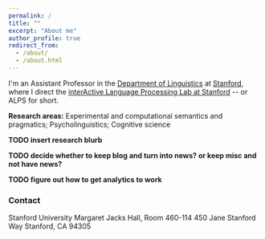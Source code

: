 ```yaml
---
permalink: /
title: ""
excerpt: "About me"
author_profile: true
redirect_from: 
  - /about/
  - /about.html
---
```


I'm an Assistant Professor in the [Department of Linguistics](https://linguistics.stanford.edu/) at [Stanford](https://www.stanford.edu/), where I direct the [interActive Language Processing Lab at Stanford](http://alpslab.stanford.edu/) -- or ALPS for short. 

**Research areas:** Experimental and computational semantics and pragmatics; Psycholinguistics; Cognitive science

**TODO insert research blurb**

**TODO decide whether to keep blog and turn into news? or keep misc and not have news?**

**TODO figure out how to get analytics to work**

### Contact

Stanford University
Margaret Jacks Hall, Room 460-114
450 Jane Stanford Way
Stanford, CA 94305
